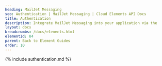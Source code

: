```yaml
---
heading: MailJet Messaging
seo: Authentication | MailJet Messaging | Cloud Elements API Docs
title: Authentication
description: Integrate MailJet Messaging into your application via the Cloud Elements APIs.
layout: docs
breadcrumbs: /docs/elements.html
elementId: 84
parent: Back to Element Guides
order: 10
---
```


{% include authentication.md %}
